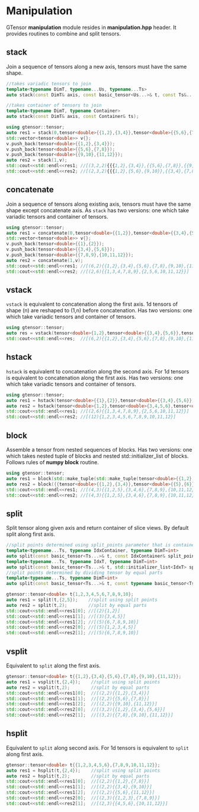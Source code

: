 # Manipulation

GTensor **manipulation** module resides in **manipulation.hpp** header.
It provides routines to combine and split tensors.

## stack

Join a sequence of tensors along a new axis, tensors must have the same shape.

```cpp
//takes variadic tensors to join
template<typename DimT, typename...Us, typename...Ts>
auto stack(const DimT& axis, const basic_tensor<Us...>& t, const Ts&...ts);

//takes container of tensors to join
template<typename DimT, typename Container>
auto stack(const DimT& axis, const Container& ts);
```

```cpp
using gtensor::tensor;
auto res1 = stack(0,tensor<double>{{1,2},{3,4}},tensor<double>{{5,6},{7,8}},tensor<double>{{9,10},{11,12}});
std::vector<tensor<double>> v{};
v.push_back(tensor<double>{{1,2},{3,4}});
v.push_back(tensor<double>{{5,6},{7,8}});
v.push_back(tensor<double>{{9,10},{11,12}});
auto res2 = stack(1,v);
std::cout<<std::endl<<res1; //[(3,2,2){{{1,2},{3,4}},{{5,6},{7,8}},{{9,10},{11,12}}}]
std::cout<<std::endl<<res2; //[(2,3,2){{{1,2},{5,6},{9,10}},{{3,4},{7,8},{11,12}}}]
```

## concatenate

Join a sequence of tensors along existing axis, tensors must have the same shape except concatenate axis.
As `stack` has two versions: one which take variadic tensors and container of tensors.

```cpp
using gtensor::tensor;
auto res1 = concatenate(0,tensor<double>{{1,2}},tensor<double>{{3,4},{5,6}},tensor<double>{{7,8},{9,10},{11,12}});
std::vector<tensor<double>> v{};
v.push_back(tensor<double>{{1},{2}});
v.push_back(tensor<double>{{3,4},{5,6}});
v.push_back(tensor<double>{{7,8,9},{10,11,12}});
auto res2 = concatenate(1,v);
std::cout<<std::endl<<res1; //[(6,2){{1,2},{3,4},{5,6},{7,8},{9,10},{11,12}}]
std::cout<<std::endl<<res2; //[(2,6){{1,3,4,7,8,9},{2,5,6,10,11,12}}]
```

## vstack

`vstack` is equivalent to concatenation along the first axis.
1d tensors of shape (n) are reshaped to (1,n) before concatenation.
Has two versions: one which take variadic tensors and container of tensors.

```cpp
using gtensor::tensor;
auto res = vstack(tensor<double>{1,2},tensor<double>{{3,4},{5,6}},tensor<double>{{7,8},{9,10},{11,12}});
std::cout<<std::endl<<res;  //[(6,2){{1,2},{3,4},{5,6},{7,8},{9,10},{11,12}}]
```

## hstack

`hstack` is equivalent to concatenation along the second axis.
For 1d tensors is equivalent to concatenation along the first axis.
Has two versions: one which take variadic tensors and container of tensors.

```cpp
using gtensor::tensor;
auto res1 = hstack(tensor<double>{{1},{2}},tensor<double>{{3,4},{5,6}},tensor<double>{{7,8,9},{10,11,12}});
auto res2 = hstack(tensor<double>{1,2},tensor<double>{3,4,5,6},tensor<double>{7,8,9,10,11,12});
std::cout<<std::endl<<res1; //[(2,6){{1,3,4,7,8,9},{2,5,6,10,11,12}}]
std::cout<<std::endl<<res2; //[(12){1,2,3,4,5,6,7,8,9,10,11,12}]
```

## block

Assemble a tensor from nested sequences of blocks.
Has two versions: one which takes nested tuple of blocks and nested std::initializer_list of blocks.
Follows rules of **numpy block** routine.

```cpp
using gtensor::tensor;
auto res1 = block(std::make_tuple(std::make_tuple(tensor<double>{{1,2},{3,4}},tensor<double>{{5},{6}}),std::make_tuple(tensor<double>{{7,8,9},{10,11,12}})));
auto res2 = block({{tensor<double>{{1,2},{3,4}},tensor<double>{{5},{6}}},{tensor<double>{{7,8,9},{10,11,12}}}});
std::cout<<std::endl<<res1; //[(4,3){{1,2,5},{3,4,6},{7,8,9},{10,11,12}}]
std::cout<<std::endl<<res2; //[(4,3){{1,2,5},{3,4,6},{7,8,9},{10,11,12}}]
```

## split

Split tensor along given axis and return container of slice views.
By default split along first axis.

```cpp
//split points determined using split_points parameter that is container of split points or std::initializer_list
template<typename...Ts, typename IdxContainer, typename DimT=int>
auto split(const basic_tensor<Ts...>& t, const IdxContainer& split_points, const DimT& axis=0);
template<typename...Ts, typename IdxT, typename DimT=int>
auto split(const basic_tensor<Ts...>& t, std::initializer_list<IdxT> split_points, const DimT& axis=0);
//split points determined by dividing tensor by equal parts
template<typename...Ts, typename DimT=int>
auto split(const basic_tensor<Ts...>& t, const typename basic_tensor<Ts...>::index_type& parts_number, const DimT& axis=0);
```

```cpp
gtensor::tensor<double> t{1,2,3,4,5,6,7,8,9,10};
auto res1 = split(t,{2,5});    //split using split points
auto res2 = split(t,2);        //split by equal parts
std::cout<<std::endl<<res1[0]; //[(2){1,2}]
std::cout<<std::endl<<res1[1]; //[(3){3,4,5}]
std::cout<<std::endl<<res1[2]; //[(5){6,7,8,9,10}]
std::cout<<std::endl<<res2[0]; //[(5){1,2,3,4,5}]
std::cout<<std::endl<<res2[1]; //[(5){6,7,8,9,10}]
```

## vsplit

Equivalent to `split` along the first axis.

```cpp
gtensor::tensor<double> t{{1,2},{3,4},{5,6},{7,8},{9,10},{11,12}};
auto res1 = vsplit(t,{2,4});    //split using split points
auto res2 = vsplit(t,2);        //split by equal parts
std::cout<<std::endl<<res1[0];  //[(2,2){{1,2},{3,4}}]
std::cout<<std::endl<<res1[1];  //[(2,2){{5,6},{7,8}}]
std::cout<<std::endl<<res1[2];  //[(2,2){{9,10},{11,12}}]
std::cout<<std::endl<<res2[0];  //[(3,2){{1,2},{3,4},{5,6}}]
std::cout<<std::endl<<res2[1];  //[(3,2){{7,8},{9,10},{11,12}}]
```

## hsplit

Equivalent to `split` along second axis.
For 1d tensors is equivalent to `split` along first axis.

```cpp
gtensor::tensor<double> t{{1,2,3,4,5,6},{7,8,9,10,11,12}};
auto res1 = hsplit(t,{2,4});    //split using split points
auto res2 = hsplit(t,2);        //split by equal parts
std::cout<<std::endl<<res1[0];  //[(2,2){{1,2},{7,8}}]
std::cout<<std::endl<<res1[1];  //[(2,2){{3,4},{9,10}}]
std::cout<<std::endl<<res1[2];  //[(2,2){{5,6},{11,12}}]
std::cout<<std::endl<<res2[0];  //[(2,3){{1,2,3},{7,8,9}}]
std::cout<<std::endl<<res2[1];  //[(2,3){{4,5,6},{10,11,12}}]
```
